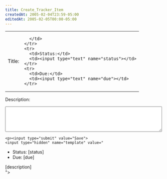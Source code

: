 ```yaml
---
title: Create_Tracker_Item
createdAt: 2005-02-04T23:59-05:00
editedAt: 2005-02-05T00:00-05:00
---
```


<form method="POST" action="wiki.pl?id=trackertest">
  <table>
    <tr>
      <td>Title:</td>
      <td>

<script language="JavaScript"><!--
var date = new Date();
var d  = date.getDate();
var day = (d < 10) ? '0' + d : d;
var m = date.getMonth() + 1;
var month = (m < 10) ? '0' + m : m;
var yy = date.getYear();
var year = (yy < 1000) ? yy + 1900 : yy;

document.write("<input type=text name=title size=50 value='TRACKER - " + year + "." + month + "." + day + " - '><br>");
//-->
</script>

      </td>
    </tr>
    <tr>
      <td>Status:</td>
      <td><input type="text" name="status"></td>
    </tr>
    <tr>
      <td>Due:</td>
      <td><input type="text" name="due"></td>
    </tr>
  </table>

Description:
<textarea cols="60" rows="5" name="description"></textarea>
    <p><input type="submit" value="Save">
    <input type="hidden" name="template" value="
* Status: [status]
* Due: [due]

[description]    
">
</form>

